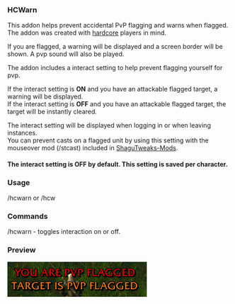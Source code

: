 ### HCWarn
This addon helps prevent accidental PvP flagging and warns when flagged.    
The addon was created with [hardcore](https://turtle-wow.org/#/hardcore-mode]) players in mind.    
 
If you are flagged, a warning will be displayed and a screen border will be shown. A pvp sound will also be played.   

The addon includes a interact setting to help prevent flagging yourself for pvp.    

If the interact setting is **ON** and you have an attackable flagged target, a warning will be displayed.    
If the interact setting is **OFF** and you have an attackable flagged target, the target will be instantly cleared.

The interact setting will be displayed when logging in or when leaving instances.  
You can prevent casts on a flagged unit by using this setting with the mouseover mod (/stcast) included in [ShaguTweaks-Mods](https://github.com/GryllsAddons/ShaguTweaks-Mods).    

#### The interact setting is OFF by default. This setting is saved per character.

### Usage
/hcwarn or /hcw    

### Commands
/hcwarn - toggles interaction on or off.

### Preview
![preview](https://raw.githubusercontent.com/GryllsAddons/AddonPreviews/main/HCWarn/HCWarn.png)
